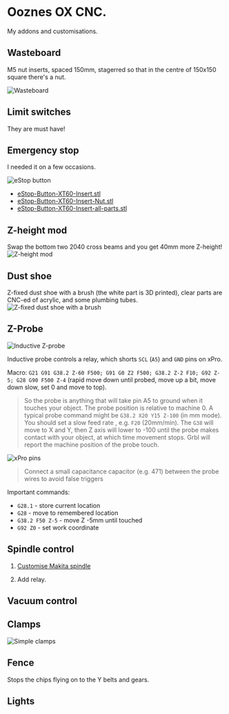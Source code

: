 # Ooznes OX CNC.

My addons and customisations.

## Wasteboard

M5 nut inserts, spaced 150mm, stagerred so that in the centre of 150x150 square there's a nut.

![Wasteboard](./images/clamps.jpg)

## Limit switches

They are must have!

## Emergency stop

I needed it on a few occasions. 

![eStop button](./images/estop-button.jpg)

<script src="https://embed.github.com/view/3d/muxa/ox-cnc/master/docs/files/eStop-Button-XT60-Insert-all-parts.stl"></script>

- [eStop-Button-XT60-Insert.stl](./files/eStop-Button-XT60-Insert.stl)
- [eStop-Button-XT60-Insert-Nut.stl](./files/eStop-Button-XT60-Insert-Nut.stl)
- [eStop-Button-XT60-Insert-all-parts.stl](./files/eStop-Button-XT60-Insert-all-parts.stl)

## Z-height mod

Swap the bottom two 2040 cross beams and you get 40mm more Z-height!
![Z-height mod](./images/z-height-mod.jpg)

## Dust shoe

Z-fixed dust shoe with a brush (the white part is 3D printed), clear parts are CNC-ed of acrylic, and some plumbing tubes.
![Z-fixed dust shoe with a brush](./images/dust-shoe.jpg)

## Z-Probe

![Inductive Z-probe](./images/z-probe.jpg)

Inductive probe controls a relay, which shorts `SCL` (`A5`) and `GND` pins on xPro.

Macro: `G21 G91 G38.2 Z-60 F500; G91 G0 Z2 F500; G38.2 Z-2 F10; G92 Z-5; G28 G90 F500 Z-4` (rapid move down until probed, move up a bit, move down slow, set 0 and move to top).

> So the probe is anything that will take pin A5 to ground when it touches your object. The probe position is relative to machine 0. A typical probe command might be `G38.2 X20 Y15 Z-100` (in mm mode). You should set a slow feed rate , e.g. `F20` (20mm/min). The `G38` will move to X and Y, then Z axis will lower to -100 until the probe makes contact with your object, at which time movement stops. Grbl will report the machine position of the probe touch. 

![xPro pins](./images/xpro-pins.jpg)

> Connect a small capacitance capacitor (e.g. 471) between the probe wires to avoid false triggers

Important commands: 
* `G28.1` - store current location 
* `G28` - move to remembered location
* `G38.2 F50 Z-5` - move Z -5mm until touched 
* `G92 Z0` - set work coordinate

## Spindle control

1. [Customise Makita spindle](https://www.instructables.com/id/Makita-RT0700C-Detachable-Cable-Mod/)

2. Add relay.

## Vacuum control
## Clamps

![Simple clamps](./images/clamps.jpg)

## Fence

Stops the chips flying on to the Y belts and gears.

## Lights
